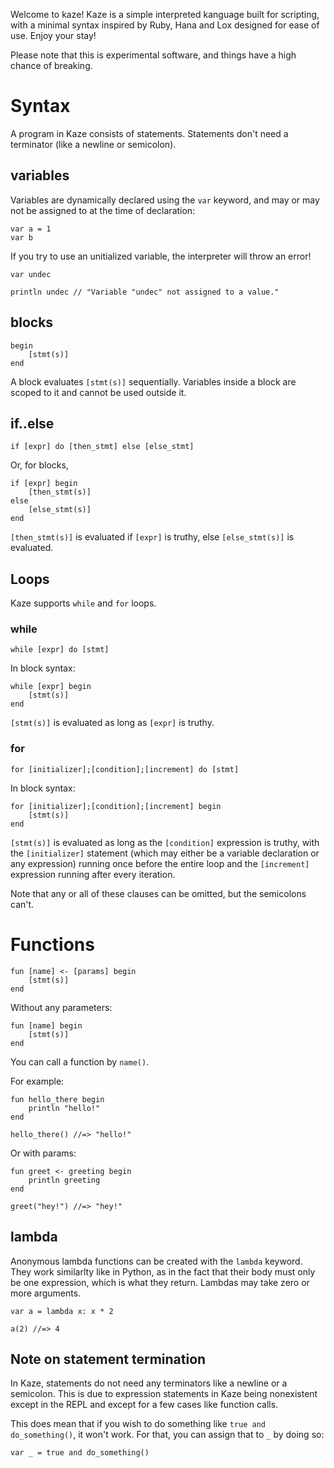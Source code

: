Welcome to kaze! Kaze is a simple interpreted kanguage built for scripting, with a minimal syntax inspired by Ruby, Hana and Lox designed for ease of use. Enjoy your stay!

Please note that this is experimental software, and things have a high chance of breaking.

# Syntax

A program in Kaze consists of statements. Statements don't need a terminator (like a newline or semicolon).

## variables

Variables are dynamically declared using the `var` keyword, and may or may not be assigned to at the time of declaration:

```kaze
var a = 1
var b
```

If you try to use an unitialized variable, the interpreter will throw an error!

```kaze
var undec

println undec // "Variable "undec" not assigned to a value."
```

## blocks

```kaze
begin
    [stmt(s)]
end
```

A block evaluates `[stmt(s)]` sequentially. Variables inside a block are scoped to it and cannot be used outside it.

## if..else

```kaze
if [expr] do [then_stmt] else [else_stmt]
```

Or, for blocks,

```kaze
if [expr] begin
    [then_stmt(s)]
else
    [else_stmt(s)]
end
```

`[then_stmt(s)]` is evaluated if `[expr]` is truthy, else `[else_stmt(s)]` is evaluated.

## Loops

Kaze supports `while` and `for` loops.

### while

```kaze
while [expr] do [stmt]
```

In block syntax:

```kaze
while [expr] begin
    [stmt(s)]
end
```

`[stmt(s)]` is evaluated as long as `[expr]` is truthy.

### for

```kaze
for [initializer];[condition];[increment] do [stmt]
```

In block syntax:

```kaze
for [initializer];[condition];[increment] begin
    [stmt(s)]
end
```

`[stmt(s)]` is evaluated as long as the `[condition]` expression is truthy, with the `[initializer]` statement (which may either be a variable declaration or any expression) running once before the entire loop and the `[increment]` expression running after every iteration.

Note that any or all of these clauses can be omitted, but the semicolons can't.

# Functions

```kaze
fun [name] <- [params] begin
    [stmt(s)]
end
```

Without any parameters:

```kaze
fun [name] begin
    [stmt(s)]
end
```

You can call a function by `name()`.

For example:

```kaze
fun hello_there begin
    println "hello!"
end

hello_there() //=> "hello!"
```

Or with params:

```kaze
fun greet <- greeting begin
    println greeting
end

greet("hey!") //=> "hey!"
```

## lambda

Anonymous lambda functions can be created with the `lambda` keyword. They work similarlty like in Python, as in the fact that their body must only be one expression, which is what they return. Lambdas may take zero or more arguments.

```kaze
var a = lambda x: x * 2

a(2) //=> 4
```

## Note on statement termination

In Kaze, statements do not need any terminators like a newline or a semicolon. This is due to expression statements in Kaze being nonexistent except in the REPL and except for a few cases like function calls.

This does mean that if you wish to do something like `true and do_something()`, it won't work. For that, you can assign that to `_` by doing so:

```kaze
var _ = true and do_something()
```